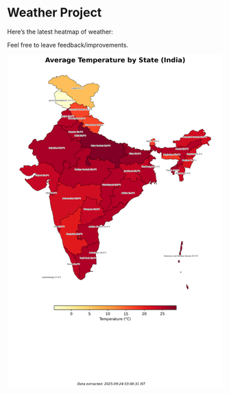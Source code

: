 # Weather Project

Here’s the latest heatmap of weather:

Feel free to leave feedback/improvements.

![India Heatmap](docs/assets/india_heatmap.png?v=D31179)
